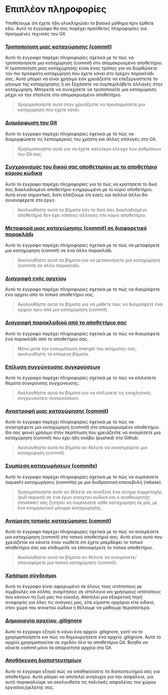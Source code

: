 # Επιπλέον πληροφορίες

Υποθέτουμε ότι έχετε ήδη ολοκληρώσει το βασικό μάθημα πριν έρθετε εδώ. Αυτό το έγγραφο θα σας παρέχει πρόσθετες πληροφορίες για προηγμένες τεχνικές του Git.

### [Τροποποίηση μιας καταχώρησης (commit)](amending-a-commit.md)
Αυτό το έγγραφο παρέχει πληροφορίες σχετικά με το πώς να τροποποιήσετε μια καταχώρηση (commit) στο απομακρυσμένο αποθετήριο. Η τροποποίηση μιας καταχώρησης είναι ένας τρόπος για να διορθώσετε την πιο πρόσφατη καταχώρηση που έχετε κάνει στο τρέχον παρακλάδι σας. Αυτό μπορεί να είναι χρήσιμο εάν χρειάζεστε να επεξεργαστείτε το μήνυμα της καταχώρησης ή αν ξεχάσατε να συμπεριλάβετε αλλαγές στην καταχώρηση. Μπορείτε να συνεχίσετε να τροποποιείτε μια καταχώρηση μέχρι να την στείλετε στο απομακρυσμένο αποθετήριο.
> Χρησιμοποιήστε αυτό όταν χρειάζεστε να προσαρμόσετε μια καταχώρηση που έχετε κάνει.

### [Διαμόρφωση του Git](configuring-git.md)
Αυτό το έγγραφο παρέχει πληροφορίες σχετικά με το πώς να διαμορφώσετε τις λεπτομέρειες του χρήστη και άλλες επιλογές στο Git.
> Χρησιμοποιήστε αυτό για να έχετε καλύτερο έλεγχο των ρυθμίσεων του Git σας.

### [Συγχρονισμός του δικού σας αποθετηρίου με το αποθετήριο κύριου κώδικα](keeping-your-fork-synced-with-this-repository.md)
Αυτό το έγγραφο παρέχει πληροφορίες για το πώς να κρατήσετε το δικό σας διακλαδισμένο αποθετήριο ενημερωμένο με το κύριο αποθετήριο. Αυτό είναι σημαντικό, διότι ελπίζουμε ότι εσείς και πολλοί άλλοι θα συνεισφέρετε στο έργο.
> Ακολουθήστε αυτά τα βήματα εάν το δικό σας διακλαδισμένο αποθετήριο δεν έχει κάποιες αλλαγές στο κύριο αποθετήριο.

### [Μεταφορά μιας καταχώρησης (commit) σε διαφορετικό παρακλάδι](moving-a-commit-to-a-different-branch.md)
Αυτό το έγγραφο παρέχει πληροφορίες σχετικά με το πώς να μεταφέρετε μια καταχώρηση (commit) σε ένα άλλο παρακλάδι.
> Ακολουθήστε αυτά τα βήματα για να μετακινήσετε μια καταχώρηση (commit) σε άλλο παρακλάδι.

### [Διαγραφή ενός αρχείου](removing-a-file.md)
Αυτό το έγγραφο παρέχει πληροφορίες σχετικά με το πώς να διαγράψετε ένα αρχείο από το τοπικό αποθετήριο σας.
> Ακολουθήστε αυτά τα βήματα για να μάθετε πώς να διαγράψετε ένα αρχείο πριν από μια καταχώρηση (commit).

### [Διαγραφή παρακλαδιού από το αποθετήριο σας](removing-branch-from-your-repository.md)
Αυτό το έγγραφο παρέχει πληροφορίες σχετικά με το πώς να διαγράψετε ένα παρακλάδι από το αποθετήριο σας.
> Μόνο μετά την ενσωμάτωση (merge) του αιτήματος σας, ακολουθήστε τα επόμενα βήματα.

### [Επίλυση συγχώνευσης συγκρούσεων](resolving-merge-conflicts.md)
Αυτό το έγγραφο παρέχει πληροφορίες σχετικά με το πώς να επιλύσετε θέματα σύγκρουσης συγχώνευσης.
> Ακολουθήστε αυτά τα βήματα για να επιλύσετε τις ενοχλητικές συγχωνεύσεις συγκρούσεων.

### [Αναστροφή μιας καταχώρησης (commit)](reverting-a-commit.md)
Αυτό το έγγραφο παρέχει πληροφορίες σχετικά με το πώς να αναστρέψετε μια καταχώρηση (commit) στο απομακρυσμένο αποθετήριο. Θα σας φανεί χρήσιμο στην περίπτωση που χρειάζεστε να αναιρέσετε μια καταχώρηση (commit) που έχει ήδη ανέβει (pushed) στο Github.
> Ακολουθήστε αυτά τα βήματα αν θέλετε να αναστρέψετε μια καταχώρηση (commit).

### [Συμπίεση καταχωρήσεων (commits)](squashing-commits.md)
Αυτό το έγγραφο παρέχει πληροφορίες σχετικά με το πώς να συμπιέσετε (squash) καταχωρήσεις (commits) με μια διαδραστική επανεβολή (rebase).
> Χρησιμοποιήστε αυτό αν θέλετε να ανοίξετε ένα αίτημα συμμετοχής (pull request) σε ένα έργο ανοιχτού κώδικα και ο αναθεωρητής (reviewer) σας ζητήσει να συμπιέσετε κάθε καταχώρηση σε μία, με ένα ενημερωτικό μήνυμα καταχώρησης.

### [Αναίρεση τοπικής καταχώρησης (commit)](undoing-a-commit.md)
Αυτό το έγγραφο παρέχει πληροφορίες σχετικά με το πώς να αναιρέσετε μια καταχώρηση (commit) στο τοπικό αποθετήριό σας. Αυτό είναι αυτό που χρειάζεται να κάνετε όταν νιώθετε ότι έχετε μπερδέψει το τοπικό αποθετήριό σας και επιθυμείτε να επαναφέρετε το τοπικό αποθετήριο.
> Ακολουθήστε αυτά τα βήματα αν θέλετε να αναιρέσετε/επαναφέρετε μια τοπική καταχώρηση (commit).

### [Χρήσιμοι σύνδεσμοι](Useful-links-for-further-learning.md)
Αυτό το έγγραφο είναι αφιερωμένο σε όλους τους ιστότοπους με συμβουλές και κόλπα, αναρτήσεις σε ιστολόγια και χρήσιμους ιστότοπους που κάνουν τη ζωή μας πιο εύκολη. Αποτελεί μια εξαιρετική πηγή αναφοράς για όλες τις ανάγκες μας, είτε είμαστε αρχάριοι είτε ειδικοί, στον χώρο του ανοικτού κώδικα ή θέλουμε να μάθουμε περισσότερα.

### [Δημιουργία αρχείου .gitignore](creating-a-gitignore-file.md)
Αυτό το έγγραφο εξηγεί τι κάνει ένα αρχείο .gitignore, γιατί να το χρησιμοποιήσετε και πώς να δημιουργήσετε ένα αρχείο .gitignore. Αυτό το αρχείο χρησιμοποιείται σε σχεδόν όλα τα αποθετήρια Git. Βοηθά να κάνετε commit μόνο τα απαραίτητα αρχεία στο Git.

### [Αποθήκευση διαπιστευτηρίων](storing-credentials.md)
Αυτό το έγγραφο εξηγεί πώς να αποθηκεύσετε τα διαπιστευτήριά σας για αποθετήρια. Αυτό μπορεί να αποτελεί ανησυχία για την ασφάλεια, για αυτό παρακαλούμε να ακολουθείτε τις πολιτικές ασφαλείας του χώρου εργασίας/μελέτης σας.
